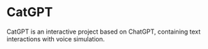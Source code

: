 # CatGPT
CatGPT is an interactive  project based on ChatGPT, containing text interactions with voice simulation.
